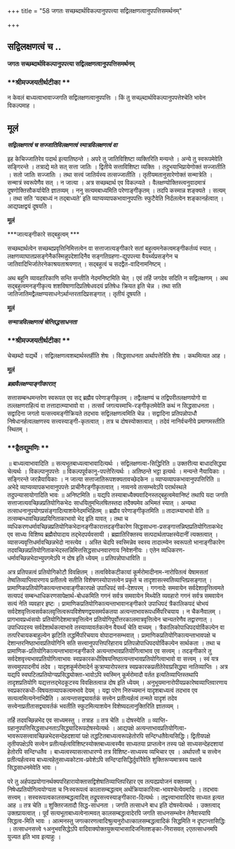 +++
title = "58 जगतः सच्छब्दार्थविकल्पानुपपत्त्या सद्विलक्षणत्वानुपपत्तिसमर्थनम्"

+++


## सद्विलक्षणत्वं च ..

**जगतः सच्छब्दार्थविकल्पानुपपत्त्या सद्विलक्षणत्वानुपपत्तिसमर्थनम्**

### **श्रीमज्जयतीर्थटीका **

न केवलं बाध्यत्वाभावाज्जगति सद्विलक्षणत्वानुपपत्तिः । किं तु सच्छ्ब्दार्थविकल्पानुपपत्तेश्चेति भावेन विकल्पमाह ।

## **मूलं**

***सद्विलक्षणत्वं च सज्जातिविलक्षणत्वं स्मात्रविलक्षणत्वं वा***

इह केचिज्जातिरेव पदार्थ इत्यातिष्ठन्ते । अपरे तु जातिविशिष्टा व्यक्तिरिति मन्यन्ते । अन्ये तु स्वरूपमेवेति सङ्गिरन्ते । तत्राद्ये मते सत् सत्ता जातिः । द्वितीये सत्ताविशिष्टा व्यक्तिः । तदुभयाभिप्रायेणोक्तं सज्जातीति । सतो जातिः सज्जातिः । तथा सत्त्वं जातिर्यस्य तत्सज्जातीति । तृतीयमतानुसारेणोक्तं सन्मात्रेति । सन्मात्रं स्वरूपेणैव सत् । न जात्या । अत्र सच्छब्दार्थ एव विकल्प्यते । वैलक्षण्योक्तिस्त्वनुवादमात्रं दूषणोक्तिसौकर्यायेति ज्ञातव्यम् । ननु सत्यमबाध्यमिति परेणाङ्गीकृतम् । तदपि कस्मान्न शङ्क्यते । सत्यम् । तथा सति ‘यदबाध्यं न तद्बाध्यते’ इति व्याप्यव्यापकभावानुपपत्तिः स्फुटैवेति निर्दलत्वेन शङ्कानर्हत्वात् । आद्यपक्षद्वयं दूषयति ।

**मूलं**

***जात्यङ्गीकारे सद्बहुत्वम् ***

सच्छब्दार्थत्वेन सच्छब्दप्रवृत्तिनिमित्तत्वेन वा सत्ताजात्यङ्गीकारे सतां बहुत्वमनेकत्वमङ्गीकर्तव्यं स्यात् । लक्षणव्याघातप्रसङ्गेनैकस्मिन्नुपदेशादिनैव सङ्गतिग्रहणा-द्युपपत्त्या वैयर्थ्यप्रसङ्गेन च जातिवादिभिर्जातेरनेकाश्रयताश्रयणात् । सद्बहुत्वं च सदद्वैत-वादिनामनिष्टम् ।

अथ बहूनि व्यावहारिकाणि सन्ति सन्तीति नेदमनिष्टमिति चेत् । एवं तर्हि जगदेव सदिति न सद्विलक्षणम् । अथ सद्बहुत्वमनङ्गीकृत्य शशविषाणादिप्रतिषेधवदयं प्रतिषेधः क्रियत इति चेन्न । तथा सति जातिजातिमद्वैलक्षण्यसाधनेऽर्थान्तरतादिप्रसङ्गात् । तृतीयं दूषयति ।

**मूलं**

***सन्मात्रविलक्षणत्वं चेत्सिद्धसाधनता***

### **श्रीमज्जयतीर्थटीका **

चेच्छब्दो यद्यर्थे । सद्विलक्षणत्वशब्दार्थस्तर्हीति शेषः । सिद्धसाधनता अर्थापत्तेरिति शेषः । कथमित्यत आह ।

**मूलं**

***ब्रह्मवैलक्षण्याङ्गीकारात्***

सत्तासम्बन्धमन्तरेण स्वरूपत एव सद् ब्रह्मैव परेणाङ्गीकृतम् । तद्वैलक्षण्यं च तद्विपरीतलक्षणयोगो वा तल्लक्षणराहित्यं वा तत्तादात्म्याभावो वा । तत्सर्वं जगत्यस्माभि-रङ्गीकृतमेवेति कथं न सिद्धसाधनता । सद्वादिना जगतो यत्सत्त्वमङ्गीक्रियते तदभावः सद्विलक्षणत्वमिति चेन्न । सद्वादिना प्रतिपन्नोपाधौ निषेधानर्हत्वलक्षणस्य सत्त्वस्याङ्गी-कृतत्वात् । तत्र च दोषस्योक्तत्वात् । तदेवं नानिर्वचनीये प्रमाणमस्तीति स्थितम् ।

### **द्वैतद्युमणिः **

॥ बाध्यत्वाभावादिति ॥ सत्यभूतबाध्यत्वाभावादित्यर्थः । सद्विलक्षणत्वा-सिद्धिरिति ॥ उक्तरीत्या बाधादसिद्ध्या चेत्यर्थः । विकल्पानुपपत्तेः ॥ विकल्पपूर्वकानु-पपत्तेरित्यर्थः । अतिष्ठन्ते भट्टा इत्यर्थः । मन्यन्ते नैयायिकाः । सङ्गिरन्ते जरन्नैयायिकाः । न जात्या सत्ताजातिरूपशक्यतावच्छेदकेन ॥ व्याप्यव्यापकभावानुपपत्तिरिति ॥ अभेदे व्याप्यव्यापकभावानुपपत्तेः प्राचीनैरङ्गीकृतत्वात् । नव्यनये तत्सम्भवेऽपि परार्थस्थले तदुपन्यासायोगादिति भावः ॥ अनिष्टमिति ॥ यद्यपि तस्याबाध्यैक्यवादिनस्तद्बहुत्वमेवानिष्टं तथापि यदा जगति सत्ताजात्यवच्छिन्नप्रतियोगिकभेदः साधयितुमभिलषितस्तदा तदैक्यमेव अभिमतं स्यात् । अन्यथा तत्साधनानुपयोगप्रसंङ्गादित्याशयेनेदमभिहितम् ॥ ब्रह्मैव परेणाङ्गीकृतमिति ॥ तादात्म्याभावो वेति ॥ तत्सम्बन्धावच्छिन्नप्रयिगिताकाभावो भेद इति यावत् । तथा च व्यधिकरणधर्मावच्छिन्नप्रतियोगिकभेदानङ्गीकारात्तदङ्गीकारेण सिद्धसाधना-प्रसङ्गात्तन्निष्ठप्रतियोगिताकभेद एव साध्यः विशिष्य ब्रह्मैवोपादाय तद्भेदपर्यवसायी । ब्रह्मातिरिक्तस्य सत्पदार्थतापक्षस्येदानीं त्यक्तत्वात् । व्यासज्यवृत्तिधर्मावच्छिन्नभेदो नास्त्येव । अस्ति चेदपि स्वस्मिन्नेव स्वस्य तादात्म्येन स्वरूपतो भानाङ्गीकारेण तदवच्छिन्नप्रतियोगिताकभेदस्तन्निमित्तसिद्धसाधनवारणाय निवेशनीयः । एतेन व्यधिकरण-धर्मावच्छिन्नभेदाभ्युपगमेऽपि न दोष इति ध्येयम् ॥ प्रतिपन्नोपाधाविति ॥

अत्र प्रतिपन्नत्वं प्रतियोगिकोटौ विवक्षितम् । तत्वविवेकटीकायां कूर्मरोमादीनाम-नारोपितत्वं येषामसतां तेष्वतिव्याप्तिवारणाय प्रतीतत्वे सतीति विशेषणस्योपात्तत्वेन प्रकृते च तादृशासत्स्वतिव्याप्तिप्रसङ्गात् । प्रामाणिकप्रतियोगिकात्यन्ताभावाङ्गीकारपक्षे उपाधिपदं सर्व-देशपरम् । गगनादेः समवायेन सर्वदेशावृत्तित्वमते सत्यपदं सम्बन्धाधिकरणसापेक्षार्थ-बोधकमिति गगनं सर्वत्र समवायेन मिथ्येति व्यवहारो गगनं सर्वत्र समवायेन सत्यं नेति व्यवहार इष्टः । प्रामाणिकप्रतियोगिकात्यन्ताभावानङ्गीकारे उपाधिपदं त्रैकालिकपदं चोभयं सर्वदेशवृत्तित्वसर्वकालवृत्तित्वरूपविशेषणद्वयसमर्पकतया अत्यन्ताभावरूपधर्मिपरिचयाय । न चैकनैवालम् । प्रागभावप्रध्वंसयोः प्रतियोगिदेशमात्रवृत्तित्वेन प्रतियोगिपूर्वोत्तरकालमात्रवृत्तित्वेन चान्यतरेणैव तद्वारणात् । उपाधिपदस्य सर्वदेशार्थकत्वाभावे तस्याव्यावर्तकत्वेन वैयर्थ्यं चेति वाच्यम् । त्रैकालिकोपाधिपदयोर्विकल्पेन वा तत्परिचायकबाहुल्येन झटिति तद्धर्मिपरिचयाय वोपादानसम्भवात् । प्रामाणिकप्रतियोगिकात्यन्ताभावपक्षे च देशान्तरनिष्ठाभावप्रतियोगिनि सति सत्त्वानुपपत्तिपरिहाराय प्रतिपन्नोपाधिपदयोर्विकल्पेन सार्थकता । तथा च प्रामाणिक-प्रतियोगिकात्यन्ताभावानङ्गीकारे अत्यन्ताभावप्रतियोगित्वाभाव एव सत्त्वम् । तदङ्गीकारे तु सर्वदेशवृत्त्यभावप्रतियोगित्वाभावः स्वप्रकारकधीविषयनिष्ठात्यन्ताभावप्रतियोगित्वाभावो वा सत्त्वम् । स्वं यत्र सत्त्वमुपपादनीयं तदेव । यादृशकूर्मरोमादेर्न कुत्राप्यारोपस्तत्र स्वप्रकारकप्रतीतेरेवाप्रसिद्ध्या नातिव्याप्तिः । अत्र यद्यपि स्वघटितप्रतियोग्यप्रसिद्ध्योक्ता-भावोऽपि स्वस्मिन् कूर्मरोमादौ वर्तत इत्यतिव्याप्तिस्तथापि तादृशप्रतियोगि यद्यत्तत्तद्भेदकूटस्य विवक्षितत्वान्न दोष इति ध्येयम् । अनुभूयमानारोपीयप्रकारेष्वव्याप्तिवारणाय स्वप्रकारकधी-विषयताव्यापकत्वमभावे देयम् । यद्वा परेण निरुच्यमानं यादृशबाध्यत्वं तदभाव एव सत्यत्वमित्यनेनाभिप्रैति । अत्यन्तासद्व्यावर्तकं सत्त्वेन प्रतीत्यर्हत्वं तन्मते यादृशं तदेव सत्त्वेनाप्रतीतासद्व्यावर्तकं भवतीति स्फुटमित्याशयेन विशेष्यदलानुक्तिरिति ज्ञातव्यम् ।

तर्हि तदवच्छिन्नभेद एव साध्यमस्तु । तत्राह ॥ तत्र चेति ॥ दोषस्येति ॥ व्याप्ति-ग्रहानुपपत्तिसिद्धसाधनताऽसिद्ध्यादिरूपदोषस्येत्यर्थः । आद्यपक्षे अत्यन्ताभावप्रतियोगित्वा-भावरूपसत्त्वावच्छिन्नभेदसन्देहदशायां पक्षे तद्धटितबाध्यत्वरूपहेतोरपि सन्दिग्धतैवेत्यसिद्धिः। द्वितीयपक्षे तृतीयपक्षेऽपि सत्त्वेन प्रतीत्यर्हत्वविशिष्टस्योक्तबाध्यत्वस्यैव साध्यतया प्राप्तत्वेन तस्य पक्षे साध्यसन्देहदशायां हेतोरपि सन्दिग्धतैव । बाध्यत्वस्यासत्साधारण्ये तत्र विशिष्ट-साध्यस्य व्यभिचार एव । अर्थापत्तौ च सत्त्वेन प्रतीत्यर्हत्वस्य बाध्यत्वहेतुसाध्यकोटाव-प्रवेशेऽपि सन्दिग्दासिद्धिर्दुर्वारैवेति शुक्तिरूप्यमात्रस्य पक्षत्वे सिद्धसाधनमेवेति भावः ।

परे तु अर्हपदप्रयोगानर्थक्यपरिहारायोक्तासद्विशेषातिव्याप्तिपरिहार एव तत्पदप्रयोजनं वक्तव्यम् । निषेधप्रतियोगित्वयोग्यता च निःस्वरूपत्वं कालासम्बद्धत्वम् अर्थक्रियाकारित्वा-भावश्चेत्येवमादिः । तदभावः सत्त्वम् । सस्वरूपत्वकालसम्बद्धत्वादिस् तद्रूपसत्त्वस्याङ्गीकारा-दित्यर्थः । तद्वत्त्वाभावादिरेव साध्यत इत्यत आह ॥ तत्र चेति ॥ शुक्तिरजतादौ सिद्ध-साधनता । जगति तत्साधने बाध इति दोषस्येत्यर्थः । उक्तत्वाद् उक्तप्रायत्वात् । पूर्वं सत्यभूताबाध्यत्वेनात्मवत् कालसम्बद्धत्वादेरपि जगति साधनसम्भवेन तेनैवास्यापि सिद्धत्व-मिति भावः । आत्मनस्तु जगत्कारणत्वादिश्रुत्यनुरोधात्कालसम्बद्धत्वादिकं सिद्धमिति न दृष्टान्तासिद्धिः । तत्साधनसत्त्वे १अनुभवसिद्धेऽपि वादिवाक्योक्तयुक्त्याभासादिजनितशङ्का-निरासवत् २एतत्साधनमपि युज्यत इति भाव इत्याहुः ।

